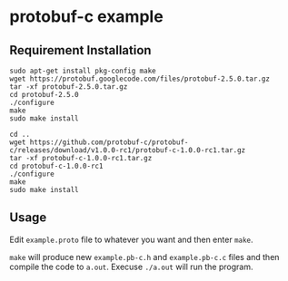 protobuf-c example
==================


## Requirement Installation

    sudo apt-get install pkg-config make
	wget https://protobuf.googlecode.com/files/protobuf-2.5.0.tar.gz
	tar -xf protobuf-2.5.0.tar.gz
	cd protobuf-2.5.0
	./configure
	make
	sudo make install

	cd ..
	wget https://github.com/protobuf-c/protobuf-c/releases/download/v1.0.0-rc1/protobuf-c-1.0.0-rc1.tar.gz
	tar -xf protobuf-c-1.0.0-rc1.tar.gz
	cd protobuf-c-1.0.0-rc1
	./configure
	make
	sudo make install
	

## Usage
Edit `example.proto` file to whatever you want and then enter `make`.

`make` will produce new `example.pb-c.h` and `example.pb-c.c` files and then compile the code to `a.out`. 
Execuse `./a.out` will run the program.


